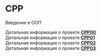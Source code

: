# CPP
Введение в ООП


Детальная информация о проекте **[CPP00](https://github.com/ilnrzakirov/CPP/blob/main/CPP00/en.subject.pdf)**
<br>Детальная информация о проекте **[CPP01](https://github.com/ilnrzakirov/CPP/blob/main/CPP01/en.subject.pdf)**</br>
Детальная информация о проекте **[CPP02](https://github.com/ilnrzakirov/CPP/blob/main/CPP02/en.subject.pdf)**
<br>Детальная информация о проекте **[CPP03](https://github.com/ilnrzakirov/CPP/blob/main/CPP03/en.subject.pdf)**</br>

